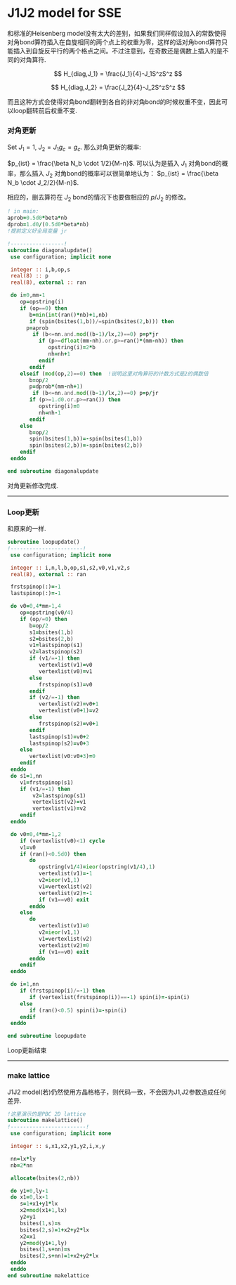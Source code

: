 # J1J2 model for SSE
和标准的Heisenberg model没有太大的差别，如果我们同样假设加入的常数使得对角bond算符插入在自旋相同的两个点上的权重为零，这样的话对角bond算符只能插入到自旋反平行的两个格点之间。不过注意到，在奇数还是偶数上插入的是不同的对角算符.  

$$
H_{diag,J_1} = \frac{J_1}{4}-J_1S^zS^z
$$

$$
H_{diag,J_2} = \frac{J_2}{4}-J_2S^zS^z
$$

而且这种方式会使得对角bond翻转到各自的非对角bond的时候权重不变，因此可以loop翻转前后权重不变.

### 对角更新

Set $J_1 = 1$,  $J_2 = J_1 g_c = g_c$. 那么对角更新的概率:

$p_{ist} = \frac{\beta N_b \cdot 1/2}{M-n}$.  可以认为是插入 $J_1$ 对角bond的概率，那么插入 $J_2$ 对角bond的概率可以很简单地认为： $p_{ist} = \frac{\beta N_b \cdot J_2/2}{M-n}$.

 相应的，删去算符在 $J_2$ bond的情况下也要做相应的 $p/J_2$ 的修改。

```fortran
! in main:
aprob=0.5d0*beta*nb
dprob=1.d0/(0.5d0*beta*nb)
!提前定义好全局变量 jr

!-----------------!
subroutine diagonalupdate()
 use configuration; implicit none

 integer :: i,b,op,s
 real(8) :: p
 real(8), external :: ran

 do i=0,mm-1
    op=opstring(i)
    if (op==0) then       
       b=min(int(ran()*nb)+1,nb)
       if (spin(bsites(1,b))/=spin(bsites(2,b))) then
	  p=aprob
	    if (b<=nn.and.mod((b-1)/lx,2)==0) p=p*jr
          if (p>=dfloat(mm-nh).or.p>=ran()*(mm-nh)) then
             opstring(i)=2*b
             nh=nh+1 
          endif
       endif
    elseif (mod(op,2)==0) then  !说明这里对角算符的计数方式是2的偶数倍
       b=op/2        
       p=dprob*(mm-nh+1)
		if (b<=nn.and.mod((b-1)/lx,2)==0) p=p/jr
       if (p>=1.d0.or.p>=ran()) then
          opstring(i)=0
          nh=nh-1
       endif
    else
       b=op/2
       spin(bsites(1,b))=-spin(bsites(1,b))
       spin(bsites(2,b))=-spin(bsites(2,b))
    endif
 enddo

end subroutine diagonalupdate
```

对角更新修改完成.

------
### Loop更新

和原来的一样.  
```fortran
subroutine loopupdate()
!-----------------------!
 use configuration; implicit none

 integer :: i,n,l,b,op,s1,s2,v0,v1,v2,s
 real(8), external :: ran

 frstspinop(:)=-1
 lastspinop(:)=-1

 do v0=0,4*mm-1,4
    op=opstring(v0/4)
    if (op/=0) then
       b=op/2
       s1=bsites(1,b)
       s2=bsites(2,b)
       v1=lastspinop(s1)
       v2=lastspinop(s2)
       if (v1/=-1) then
          vertexlist(v1)=v0
          vertexlist(v0)=v1
       else
          frstspinop(s1)=v0
       endif
       if (v2/=-1) then
          vertexlist(v2)=v0+1
          vertexlist(v0+1)=v2
       else
          frstspinop(s2)=v0+1
       endif
       lastspinop(s1)=v0+2
       lastspinop(s2)=v0+3
    else
       vertexlist(v0:v0+3)=0
    endif
 enddo
 do s1=1,nn
    v1=frstspinop(s1)
    if (v1/=-1) then
        v2=lastspinop(s1)
        vertexlist(v2)=v1
        vertexlist(v1)=v2
    endif
 enddo

 do v0=0,4*mm-1,2       
    if (vertexlist(v0)<1) cycle
    v1=v0
    if (ran()<0.5d0) then
       do 
          opstring(v1/4)=ieor(opstring(v1/4),1)
          vertexlist(v1)=-1
          v2=ieor(v1,1)
          v1=vertexlist(v2)
          vertexlist(v2)=-1
          if (v1==v0) exit
       enddo
    else
       do 
          vertexlist(v1)=0
          v2=ieor(v1,1)
          v1=vertexlist(v2)
          vertexlist(v2)=0
          if (v1==v0) exit
       enddo
    endif
 enddo

 do i=1,nn
    if (frstspinop(i)/=-1) then
       if (vertexlist(frstspinop(i))==-1) spin(i)=-spin(i)
    else
       if (ran()<0.5) spin(i)=-spin(i)
    endif
 enddo

end subroutine loopupdate
```

Loop更新结束

------
### make lattice
J1J2 model(若)仍然使用方晶格格子，则代码一致，不会因为J1,J2参数造成任何差异.  

```fortran
!这里演示的是PBC 2D lattice
subroutine makelattice()
!------------------------!
 use configuration; implicit none

 integer :: s,x1,x2,y1,y2,i,x,y

 nn=lx*ly
 nb=2*nn 

 allocate(bsites(2,nb))

 do y1=0,ly-1
 do x1=0,lx-1
    s=1+x1+y1*lx
    x2=mod(x1+1,lx)
    y2=y1
    bsites(1,s)=s
    bsites(2,s)=1+x2+y2*lx
    x2=x1
    y2=mod(y1+1,ly)
    bsites(1,s+nn)=s
    bsites(2,s+nn)=1+x2+y2*lx       
 enddo
 enddo
end subroutine makelattice
